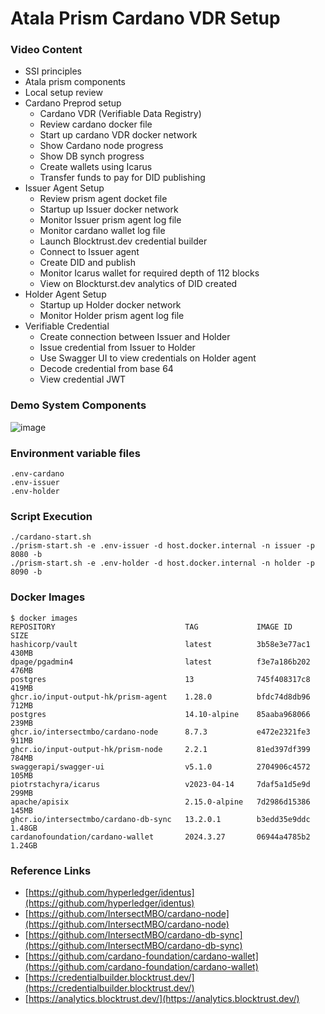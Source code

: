 # Atala Prism Cardano VDR Setup

### Video Content
- SSI principles
- Atala prism components
- Local setup review
- Cardano Preprod setup
  - Cardano VDR	(Verifiable Data Registry)
  - Review cardano docker file
  - Start up cardano VDR docker network
  - Show Cardano node progress
  - Show DB synch progress
  - Create wallets using Icarus
  - Transfer funds to pay for DID publishing
- Issuer Agent Setup
  - Review prism agent docket file
  - Startup up Issuer docker network
  - Monitor Issuer prism agent log file
  - Monitor cardano wallet log file
  - Launch Blocktrust.dev credential builder
  - Connect to Issuer agent
  - Create DID and publish
  - Monitor Icarus wallet for required depth of 112 blocks
  - View on Blockturst.dev analytics of DID created
- Holder Agent Setup
  - Startup up Holder docker network
  - Monitor Holder prism agent log file
- Verifiable Credential
  - Create connection between Issuer and Holder
  - Issue credential from Issuer to Holder
  - Use Swagger UI to view credentials on Holder agent
  - Decode credential from base 64
  - View credential JWT

### Demo System Components
![image](https://github.com/lley154/atala-prism-setup/assets/7105016/1e921e0c-2864-4b05-81bc-191a62ffaed2)

### Environment variable files
```
.env-cardano
.env-issuer
.env-holder
```

### Script Execution
```
./cardano-start.sh
./prism-start.sh -e .env-issuer -d host.docker.internal -n issuer -p 8080 -b
./prism-start.sh -e .env-holder -d host.docker.internal -n holder -p 8090 -b
```
### Docker Images
```
$ docker images
REPOSITORY                             TAG             IMAGE ID       SIZE
hashicorp/vault                        latest          3b58e3e77ac1   430MB
dpage/pgadmin4                         latest          f3e7a186b202   476MB
postgres                               13              745f408317c8   419MB
ghcr.io/input-output-hk/prism-agent    1.28.0          bfdc74d8db96   712MB
postgres                               14.10-alpine    85aaba968066   239MB
ghcr.io/intersectmbo/cardano-node      8.7.3           e472e2321fe3   911MB
ghcr.io/input-output-hk/prism-node     2.2.1           81ed397df399   784MB
swaggerapi/swagger-ui                  v5.1.0          2704906c4572   105MB
piotrstachyra/icarus                   v2023-04-14     7daf5a1d5e9d   299MB
apache/apisix                          2.15.0-alpine   7d2986d15386   145MB
ghcr.io/intersectmbo/cardano-db-sync   13.2.0.1        b3edd35e9ddc   1.48GB
cardanofoundation/cardano-wallet       2024.3.27       06944a4785b2   1.24GB
```

### Reference Links
- [https://github.com/hyperledger/identus](https://github.com/hyperledger/identus)
- [https://github.com/IntersectMBO/cardano-node](https://github.com/IntersectMBO/cardano-node)
- [https://github.com/IntersectMBO/cardano-db-sync](https://github.com/IntersectMBO/cardano-db-sync)
- [https://github.com/cardano-foundation/cardano-wallet](https://github.com/cardano-foundation/cardano-wallet)
- [https://credentialbuilder.blocktrust.dev/](https://credentialbuilder.blocktrust.dev/)
- [https://analytics.blocktrust.dev/](https://analytics.blocktrust.dev/)

